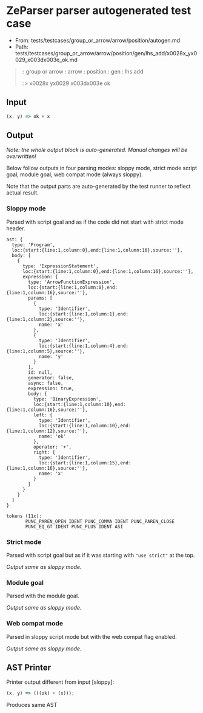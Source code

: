 # ZeParser parser autogenerated test case

- From: tests/testcases/group_or_arrow/arrow/position/autogen.md
- Path: tests/testcases/group_or_arrow/arrow/position/gen/lhs_add/x0028x_yx0029_x003dx003e_ok.md

> :: group or arrow : arrow : position : gen : lhs add
>
> ::> x0028x yx0029 x003dx003e ok

## Input


`````js
(x, y) => ok + x
`````

## Output

_Note: the whole output block is auto-generated. Manual changes will be overwritten!_

Below follow outputs in four parsing modes: sloppy mode, strict mode script goal, module goal, web compat mode (always sloppy).

Note that the output parts are auto-generated by the test runner to reflect actual result.

### Sloppy mode

Parsed with script goal and as if the code did not start with strict mode header.

`````
ast: {
  type: 'Program',
  loc:{start:{line:1,column:0},end:{line:1,column:16},source:''},
  body: [
    {
      type: 'ExpressionStatement',
      loc:{start:{line:1,column:0},end:{line:1,column:16},source:''},
      expression: {
        type: 'ArrowFunctionExpression',
        loc:{start:{line:1,column:0},end:{line:1,column:16},source:''},
        params: [
          {
            type: 'Identifier',
            loc:{start:{line:1,column:1},end:{line:1,column:2},source:''},
            name: 'x'
          },
          {
            type: 'Identifier',
            loc:{start:{line:1,column:4},end:{line:1,column:5},source:''},
            name: 'y'
          }
        ],
        id: null,
        generator: false,
        async: false,
        expression: true,
        body: {
          type: 'BinaryExpression',
          loc:{start:{line:1,column:10},end:{line:1,column:16},source:''},
          left: {
            type: 'Identifier',
            loc:{start:{line:1,column:10},end:{line:1,column:12},source:''},
            name: 'ok'
          },
          operator: '+',
          right: {
            type: 'Identifier',
            loc:{start:{line:1,column:15},end:{line:1,column:16},source:''},
            name: 'x'
          }
        }
      }
    }
  ]
}

tokens (11x):
       PUNC_PAREN_OPEN IDENT PUNC_COMMA IDENT PUNC_PAREN_CLOSE
       PUNC_EQ_GT IDENT PUNC_PLUS IDENT ASI
`````

### Strict mode

Parsed with script goal but as if it was starting with `"use strict"` at the top.

_Output same as sloppy mode._

### Module goal

Parsed with the module goal.

_Output same as sloppy mode._

### Web compat mode

Parsed in sloppy script mode but with the web compat flag enabled.

_Output same as sloppy mode._

## AST Printer

Printer output different from input [sloppy]:

````js
(x, y) => (((ok) + (x)));
````

Produces same AST
